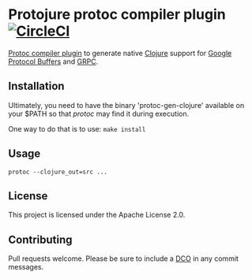 # Protojure protoc compiler plugin [![CircleCI](https://circleci.com/gh/protojure/protoc-plugin/tree/master.svg?style=svg)](https://circleci.com/gh/protojure/protoc-plugin/tree/master)

[Protoc compiler plugin](https://developers.google.com/protocol-buffers/docs/reference/other) to generate native [Clojure](https://clojure.org/) support for [Google Protocol Buffers](https://developers.google.com/protocol-buffers/) and [GRPC](https://grpc.io/).

## Installation

Ultimately, you need to have the binary 'protoc-gen-clojure' available on your $PATH so that _protoc_ may find it during execution.

One way to do that is to use:
```make install```

## Usage

```protoc --clojure_out=src ...```

## License

This project is licensed under the Apache License 2.0.

## Contributing

Pull requests welcome.  Please be sure to include a [DCO](https://en.wikipedia.org/wiki/Developer_Certificate_of_Origin) in any commit messages.